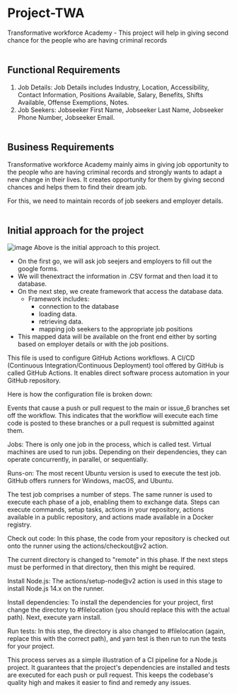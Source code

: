 # Project-TWA
Transformative workforce Academy - This project will help in giving second chance for the people who are having criminal records<br></br>
## Functional Requirements
1. Job Details:
  Job Details includes Industry, Location, Accessibility, Contact Information, Positions Available, Salary, Benefits, Shifts Available, Offense Exemptions, Notes.
2. Job Seekers:
  Jobseeker First Name, Jobseeker Last Name, Jobseeker Phone Number, Jobseeker Email.<br></br>
## Business Requirements
Transformative workforce Academy mainly aims in giving job opportunity to the people who are having criminal records and strongly wants to adapt a new change in their lives. It creates opportunity for them by giving second chances and helps them to find their dream job.

For this, we need to maintain records of job seekers and employer details.
<br></br>
## Initial approach for the project

![image](https://github.com/NavyaNelluri/Project-TWA/assets/123142678/bbf27237-df59-4606-81bd-5c7d836caf96)
Above is the initial approach to this project.
* On the first go, we will ask job seejers and employers to fill out the google forms.
* We will thenextract the information in .CSV format and then load it to database.
* On the next step, we create framework that access the database data.
  * Framework includes:
    * connection to the database
    * loading data.
    * retrieving data.
    * mapping job seekers to the appropriate job positions
* This mapped data will be available on the front end either by sorting based on employer details or with the job positions.

  

This file is used to configure GitHub Actions workflows. A CI/CD (Continuous Integration/Continuous Deployment) tool offered by GitHub is called GitHub Actions. It enables direct software process automation in your GitHub repository.

Here is how the configuration file is broken down:

Events that cause a push or pull request to the main or issue_6 branches set off the workflow. This indicates that the workflow will execute each time code is posted to these branches or a pull request is submitted against them.

Jobs: There is only one job in the process, which is called test. Virtual machines are used to run jobs. Depending on their dependencies, they can operate concurrently, in parallel, or sequentially.

Runs-on: The most recent Ubuntu version is used to execute the test job. GitHub offers runners for Windows, macOS, and Ubuntu.

The test job comprises a number of steps. The same runner is used to execute each phase of a job, enabling them to exchange data. Steps can execute commands, setup tasks, actions in your repository, actions available in a public repository, and actions made available in a Docker registry.

Check out code: In this phase, the code from your repository is checked out onto the runner using the actions/checkout@v2 action.

The current directory is changed to "remote" in this phase. If the next steps must be performed in that directory, then this might be required.

Install Node.js: The actions/setup-node@v2 action is used in this stage to install Node.js 14.x on the runner.

Install dependencies: To install the dependencies for your project, first change the directory to #filelocation (you should replace this with the actual path). Next, execute yarn install.

Run tests: In this step, the directory is also changed to #filelocation (again, replace this with the correct path), and yarn test is then run to run the tests for your project.

This process serves as a simple illustration of a CI pipeline for a Node.js project. It guarantees that the project's dependencies are installed and tests are executed for each push or pull request. This keeps the codebase's quality high and makes it easier to find and remedy any issues.






  
